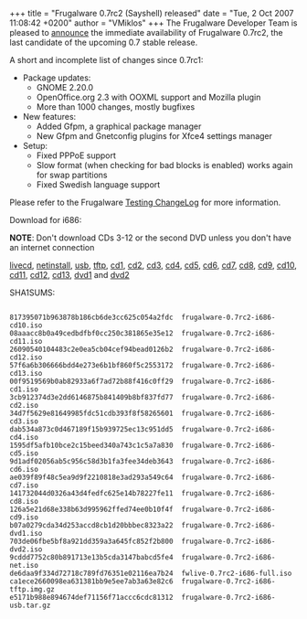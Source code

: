 +++
title = "Frugalware 0.7rc2 (Sayshell) released"
date = "Tue, 2 Oct 2007 11:08:42 +0200"
author = "VMiklos"
+++
The Frugalware Developer Team is pleased to [announce](/news/74) the immediate availability of Frugalware 0.7rc2, the last candidate of the upcoming 0.7 stable release.  

 A short and incomplete list of changes since 0.7rc1:  

* Package updates:
	+ GNOME 2.20.0
	+ OpenOffice.org 2.3 with OOXML support and Mozilla plugin
	+ More than 1000 changes, mostly bugfixes
* New features:
	+ Added Gfpm, a graphical package manager
	+ New Gfpm and Gnetconfig plugins for Xfce4 settings manager
* Setup:
	+ Fixed PPPoE support
	+ Slow format (when checking for bad blocks is enabled) works again for swap partitions
	+ Fixed Swedish language support


 Please refer to the Frugalware [Testing ChangeLog](http://ftp.frugalware.org/pub/frugalware/frugalware-testing/ChangeLog.txt) for more information.  

 Download for i686:  

**NOTE**: Don't download CDs 3-12 or the second DVD unless you don't have an internet connection  

[livecd](/download/frugalware-testing-iso/fwlive-0.7rc2-i686-full.iso),
 [netinstall](/download/frugalware-testing-iso/frugalware-0.7rc2-i686-net.iso),
 [usb](/download/frugalware-testing-iso/frugalware-0.7rc2-i686-usb.tar.gz),
 [tftp](/download/frugalware-testing-iso/frugalware-0.7rc2-i686-tftp.img.gz),
 [cd1](/download/frugalware-testing-iso/frugalware-0.7rc2-i686-cd1.iso),
 [cd2](/download/frugalware-testing-iso/frugalware-0.7rc2-i686-cd2.iso),
 [cd3](/download/frugalware-testing-iso/frugalware-0.7rc2-i686-cd3.iso),
 [cd4](/download/frugalware-testing-iso/frugalware-0.7rc2-i686-cd4.iso),
 [cd5](/download/frugalware-testing-iso/frugalware-0.7rc2-i686-cd5.iso),
 [cd6](/download/frugalware-testing-iso/frugalware-0.7rc2-i686-cd6.iso),
 [cd7](/download/frugalware-testing-iso/frugalware-0.7rc2-i686-cd7.iso),
 [cd8](/download/frugalware-testing-iso/frugalware-0.7rc2-i686-cd8.iso),
 [cd9](/download/frugalware-testing-iso/frugalware-0.7rc2-i686-cd9.iso),
 [cd10](/download/frugalware-testing-iso/frugalware-0.7rc2-i686-cd10.iso),
 [cd11](/download/frugalware-testing-iso/frugalware-0.7rc2-i686-cd11.iso),
 [cd12](/download/frugalware-testing-iso/frugalware-0.7rc2-i686-cd12.iso),
 [cd13](/download/frugalware-testing-iso/frugalware-0.7rc2-i686-cd13.iso),
 [dvd1](/download/frugalware-testing-iso/frugalware-0.7rc2-i686-dvd1.iso) and
 [dvd2](/download/frugalware-testing-iso/frugalware-0.7rc2-i686-dvd2.iso)
  

 SHA1SUMS:
 
```

817395071b963878b186cb6de3cc625c054a2fdc  frugalware-0.7rc2-i686-cd10.iso
08aaacc8b0a49cedbdfbf0cc250c381865e35e12  frugalware-0.7rc2-i686-cd11.iso
26090540104483c2e0ea5cb04cef94bead0126b2  frugalware-0.7rc2-i686-cd12.iso
57f6a6b306666bdd4e273e6b1bf860f5c2553172  frugalware-0.7rc2-i686-cd13.iso
00f9519569b0ab82933a6f7ad72b88f416c0ff29  frugalware-0.7rc2-i686-cd1.iso
3cb912374d3e2dd6146875b841409b8bf837fd77  frugalware-0.7rc2-i686-cd2.iso
34d7f5629e81649985fdc51cdb393f8f58265601  frugalware-0.7rc2-i686-cd3.iso
dab534a873c0d467189f15b939725ec13c951dd5  frugalware-0.7rc2-i686-cd4.iso
1595df5afb10bce2c15beed340a743c1c5a7a830  frugalware-0.7rc2-i686-cd5.iso
9d1adf02056ab5c956c58d3b1fa3fee34deb3643  frugalware-0.7rc2-i686-cd6.iso
ae039f89f48c5ea9d9f2210818e3ad293a549c64  frugalware-0.7rc2-i686-cd7.iso
141732044d0326a43d4fedfc625e14b78227fe11  frugalware-0.7rc2-i686-cd8.iso
126a5e21d68e338b63d995962ffed74ee0b10f4f  frugalware-0.7rc2-i686-cd9.iso
b07a0279cda34d253accd8cb1d20bbbec8323a22  frugalware-0.7rc2-i686-dvd1.iso
703de06fbe5bf8a921dd359a3a645fc852f2b800  frugalware-0.7rc2-i686-dvd2.iso
9cddd7752c80b891713e13b5cda3147babcd5fe4  frugalware-0.7rc2-i686-net.iso
de6daa9f334d72718c789fd76351e02116ea7b24  fwlive-0.7rc2-i686-full.iso
ca1ece2660098ea631381bb9e5ee7ab3a63e82c6  frugalware-0.7rc2-i686-tftp.img.gz
e5171b988e894674def71156f71accc6cdc81312  frugalware-0.7rc2-i686-usb.tar.gz
            
```
